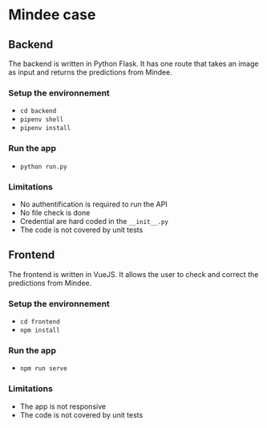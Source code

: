 # Mindee case

## Backend
The backend is written in Python Flask.
It has one route that takes an image as input and returns the predictions from Mindee.

### Setup the environnement
- `cd backend`
- `pipenv shell`
- `pipenv install`

### Run the app
- `python run.py`

### Limitations
- No authentification is required to run the API
- No file check is done
- Credential are hard coded in the `__init__.py`
- The code is not covered by unit tests


## Frontend
The frontend is written in VueJS.
It allows the user to check and correct the predictions from Mindee.

### Setup the environnement
- `cd frontend`
- `npm install`

### Run the app
- `npm run serve`

### Limitations
- The app is not responsive
- The code is not covered by unit tests